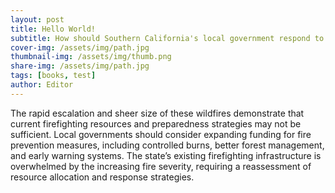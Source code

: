 ```yaml
---
layout: post
title: Hello World!
subtitle: How should Southern California's local government respond to increasingly frequent and intense wildfires like the Airport, Bridge, and Line fires?
cover-img: /assets/img/path.jpg
thumbnail-img: /assets/img/thumb.png
share-img: /assets/img/path.jpg
tags: [books, test]
author: Editor
---
```


The rapid escalation and sheer size of these wildfires demonstrate that current firefighting resources and preparedness strategies may not be sufficient. Local governments should consider expanding funding for fire prevention measures, including controlled burns, better forest management, and early warning systems. The state’s existing firefighting infrastructure is overwhelmed by the increasing fire severity, requiring a reassessment of resource allocation and response strategies.

